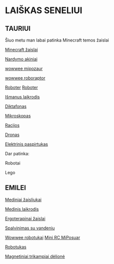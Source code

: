 # LAIŠKAS SENELIUI

## TAURIUI

Šiuo metu man labai patinka Minecraft temos žaislai

[Minecraft žaislai](https://pigu.lt/lt/search?q=minecraft)

[Nardymo akiniai](http://www.weeride.lt/Vaikiski-nardymo-akiniai-Babiators/Vaikiski-nardymo-akiniai-Babiators-melyni)

[wowwee mipozaur](https://www.amazon.de/Wow-Wee-WowWee-Miposaur-Dinosaurier-Roboter/dp/B00VFZDOC0/ref=sr_1_1?s=toys&ie=UTF8&qid=1542180633&sr=1-1&keywords=Miposaur)

[wowwee roboraptor](https://www.1a.lt/vaikams_kudikiams/lego_deliones_ir_zaislai/robotai/wowwee_roboraptor_x_8395)  

[Roboter](https://www.amazon.de/Boxer-Spielspa%C3%9F-spielbereit-Charakter-App-Unterst%C3%BCtzung/dp/B07BMB2QP3)
[Roboter](https://pigu.lt/lt/vaikams-ir-kudikiams/zaislai-ir-zaidimai-vaikams/zaislai-berniukams/interaktyvus-robotas-boxer-60453986046962?id=24351790)

[Išmanus laikrodis](http://gudrutis.lt/parduotuve/gps-laikrodziai/gudrutis-r10-kamufliazinis/)

[Diktafonas](http://www.skytech.lt/v405291be000-olympus-digital-voice-recorder-vn540pc-segment-display-139-wma-blac-p-406516.html)

[Mikroskopas](http://www.skytech.lt/2034-junior-combo-set-microscope-p-333763.html)

[Racijos](https://www.amazon.de/Spy-Gear-Ultra-Walkie-Talkie/dp/B00IG4Y512/ref=sr_1_19?ie=UTF8&qid=1542032104&sr=8-19&keywords=spy+toys)

[Dronas](http://www.skytech.lt/cppt0000010701-dji-spark-alpine-white-remote-controller-set-p-399325.html)

[Elektrinis paspirtukas](https://www.topocentras.lt/fotoaparatai-ir-kameros/elektriniai-paspirtukai/elektrinis-paspirtukas-ninebot-by-segway-kickscooter-es2.html)

Dar patinka:

Robotai

Lego

## EMILEI

[Mediniai žaisliukai](https://www.medinisarkliukas.lt/mediniai-zaislai)

[Medinis laikrodis](https://pigu.lt/lt/kudikiams-ir-vaikams/zaislai/zaislai-kudikiams/medinis-pastatomas-laikrodis-su-geometrinemis-figuromis-bino?id=12327537)

[Ergoterapinai žaislai](https://pigu.lt/lt/kudikiams-ir-vaikams/zaislai/zaislai-kudikiams/lavinamasis-medinis-zaidimas-melissa-doug-karoliuku-labirintas?id=21312570)

[Spalvinimas su vandeniu](https://www.amazon.de/BBLIKE-Malbücher-Zauberstift-Wiederverwendbare-Geburtstagsgeschenke/dp/B07FLQBGCN)

[Wowwee robotukai](https://www.toycity.lt/lt/parduotuve/prekinis-zenklas/brand_wowwee)
[Mini RC MiPosuar](https://www.toycity.lt/lt/parduotuve/robotukai-ir-ismanieji-zaislai/robotukai/wowwee-robotas-mini-rc-miposuar-3890-771171138907/p167109)

[Robotukas](https://pigu.lt/lt/kudikiams-ir-vaikams/zaislai/zaislai-kudikiams/interaktyvus-zaislas-robotas-bkids?id=19329400)

[Magnetiniai trikampiai dėlionė](https://www.amazon.de/PONCTUEL-ESCARGOT-p%C3%A4dagogische-Magnetspielzeug-Lernspielzeug/dp/B0761KFZFQ/ref=sr_1_87?ie=UTF8&qid=1542045175&sr=8-87&keywords=kinder+2+jahre)


